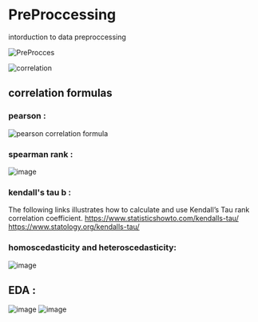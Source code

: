# PreProccessing
intorduction to data preproccessing

![PreProcces](https://github.com/mse056/PreProccessing/assets/77380435/43184bfe-74d6-4718-8dcf-5a112e6f2ba7)

![correlation](https://github.com/mse056/PreProccessing/assets/77380435/f5b90d6d-96fc-4f62-a7fb-f81c2c31cbb7)

## correlation formulas
### pearson :
![pearson correlation formula](https://github.com/mse056/PreProccessing/assets/77380435/c67793cd-29da-417c-bf63-369d7c2ef2be)

### spearman rank : 
![image](https://github.com/mse056/PreProccessing/assets/77380435/9efbe2fb-3fc8-4f83-8c4e-28166257c4c1)

### kendall's tau b :
The following links illustrates how to calculate and use Kendall’s Tau rank correlation coefficient.
https://www.statisticshowto.com/kendalls-tau/                        
https://www.statology.org/kendalls-tau/

### homoscedasticity and heteroscedasticity:
![image](https://github.com/mse056/PreProccessing/assets/77380435/3f433a01-851e-4866-9a79-5ab9d8d6baf7)

## EDA :
![image](https://github.com/mse056/PreProccessing/assets/77380435/d7724aea-ba3a-4565-bc26-e945b54bc48a)
![image](https://github.com/mse056/PreProccessing/assets/77380435/fe67f730-c58e-40f9-9375-cd298195213d)
